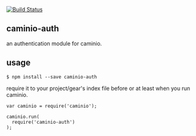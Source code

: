 [![Build Status](https://travis-ci.org/caminio/caminio-auth.png)](https://travis-ci.org/caminio/caminio-auth)

## caminio-auth

an authentication module for caminio.

## usage

    $ npm install --save caminio-auth

require it to your project/gear's index file before or at least when you run caminio.

    var caminio = require('caminio');

    caminio.run(
      require('caminio-auth')
    );
